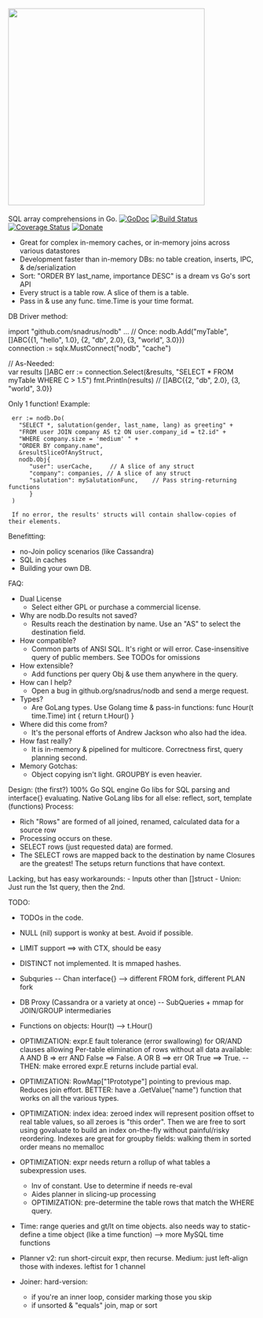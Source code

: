 # <img src="http://snadrus.github.io/logo-nodb.png" width="400">
SQL array comprehensions in Go. [![GoDoc](http://img.shields.io/badge/go-documentation-blue.svg?style=flat-square)](http://godoc.org/github.com/snadrus/nodb)        [![Build Status](http://img.shields.io/travis/snadrus/nodb.svg?style=flat-square)](https://travis-ci.org/snadrus/nodb)     [![Coverage Status](https://coveralls.io/repos/github/snadrus/nodb/badge.svg?branch=master)](https://coveralls.io/github/snadrus/nodb?branch=master)    [![Donate](https://www.paypalobjects.com/en_US/i/btn/btn_donate_SM.gif)](https://www.paypal.com/cgi-bin/webscr?cmd=_s-xclick&hosted_button_id=C6284X93YL4WA)

- Great for complex in-memory caches, or in-memory joins across various datastores
- Development faster than in-memory DBs: no table creation, inserts, IPC, & de/serialization
- Sort: "ORDER BY last_name, importance DESC" is a dream vs Go's sort API
- Every struct is a table row. A slice of them is a table.
- Pass in & use any func. time.Time is your time format.

DB Driver method:

  import "github.com/snadrus/nodb"
  ...
  // Once:
  nodb.Add("myTable", []ABC{{1, "hello", 1.0}, {2, "db", 2.0}, {3, "world", 3.0}})  
  connection := sqlx.MustConnect("nodb", "cache")         

  // As-Needed:           
  var results []ABC
  err := connection.Select(&results, "SELECT * FROM myTable WHERE C > 1.5")
  fmt.Println(results) // []ABC{{2, "db", 2.0}, {3, "world", 3.0}}

Only 1 function! Example:

     err := nodb.Do(
       "SELECT *, salutation(gender, last_name, lang) as greeting" +
       "FROM user JOIN company AS t2 ON user.company_id = t2.id" +
       "WHERE company.size = 'medium' " +
       "ORDER BY company.name",
       &resultSliceOfAnyStruct,
       nodb.Obj{
          "user": userCache,     // A slice of any struct
          "company": companies, // A slice of any struct
          "salutation": mySalutationFunc,    // Pass string-returning functions
          }
     )

     If no error, the results' structs will contain shallow-copies of their elements.


Benefitting:
- no-Join policy scenarios (like Cassandra)
- SQL in caches
- Building your own DB.

FAQ:
- Dual License
  * Select either GPL or purchase a commercial license.
- Why are nodb.Do results not saved?
  * Results reach the destination by name. Use an "AS" to select the destination field.
- How compatible?
  * Common parts of ANSI SQL. It's right or will error. Case-insensitive query of public members. See TODOs for omissions
- How extensible?
  * Add functions per query Obj & use them anywhere in the query.
- How can I help?
  * Open a bug in github.org/snadrus/nodb and send a merge request.
- Types?
  * Are GoLang types. Use Golang time & pass-in functions:
      func Hour(t time.Time) int { return t.Hour() }
- Where did this come from?
  * It's the personal efforts of Andrew Jackson who also had the idea.
- How fast really?
  * It is in-memory & pipelined for multicore. Correctness first, query planning second.
- Memory Gotchas:
  * Object copying isn't light. GROUPBY is even heavier.

Design: (the first?) 100% Go SQL engine
  Go libs for SQL parsing and interface{} evaluating.
  Native GoLang libs for all else: reflect, sort, template (functions)
  Process:
  - Rich "Rows" are formed of all joined, renamed, calculated data for a source row
  - Processing occurs on these.
  - SELECT rows (just requested data) are formed.
  - The SELECT rows are mapped back to the destination by name
  Closures are the greatest! The setups return functions that have context.

Lacking, but has easy workarounds:
    - Inputs other than []struct
    - Union: Just run the 1st query, then the 2nd.

TODO:
- TODOs in the code.

- NULL (nil) support is wonky at best. Avoid if possible.

- LIMIT support ==> with CTX, should be easy

- DISTINCT not implemented. It is mmaped hashes.

- Subquries
-- Chan interface{} --> different FROM fork, different PLAN fork

- DB Proxy (Cassandra or a variety at once)
-- SubQueries + mmap for JOIN/GROUP intermediaries

- Functions on objects: Hour(t) --> t.Hour()

- OPTIMIZATION: expr.E fault tolerance (error swallowing) for OR/AND clauses allowing Per-table elimination of rows without all data available:  A AND B => err AND False ==> False.  A OR B ==> err OR True ==> True.
-- THEN: make errored expr.E returns include partial eval.

- OPTIMIZATION: RowMap["1Prototype"] pointing to previous map. Reduces join effort.
    BETTER: have a .GetValue("name") function that works on all the various types.

- OPTIMIZATION: index idea: zeroed index will represent position offset to real table
  values, so all zeroes is "this order". Then we are free to sort using govaluate
  to build an index on-the-fly without painful/risky reordering.
  Indexes are great for groupby fields: walking them in sorted order means no memalloc

- OPTIMIZATION: expr needs return a rollup of what tables a subexpression uses.
  - Inv of constant. Use to determine if needs re-eval
  - Aides planner in slicing-up processing
  - OPTIMIZATION: pre-determine the table rows that match the WHERE query.

- Time: range queries and gt/lt on time objects. also needs way to static-define a time object (like a time function) --> more MySQL time functions

- Planner v2: run short-circuit expr, then recurse.
  Medium: just left-align those with indexes. leftist for 1 channel

- Joiner: hard-version:
  - if you're an inner loop, consider marking those you skip
  - if unsorted & "equals" join, map or sort

